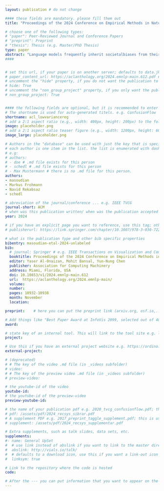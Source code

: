 ```yaml
---
layout: publication # do not change

#### these fields are mandatory. please fill them out
title: "Proceedings of the 2024 Conference on Empirical Methods in Natural Language Processing, pages 10932–10938 November 12-16, 2024 ©2024 Association for Computational LinguisticsUnlabeled Debiasing in Downstream Tasks via Class-wise Low Variance Regularization" # title of your publication 

# choose one of the following types:
# "paper": Peer-Reviewed Journal and Conference Papers
# "preprint": Preprint
# "thesis": Thesis (e.g. Master/PhD Thesis)
type: paper
abstract: "Language models frequently inherit societalbiases from their training data. Numerous tech-niques have been proposed to mitigate thesebiases during both the pre-training and fine-tuning stages. However, fine-tuning a pre-trained debiased language model on a down-stream task can reintroduce biases into themodel. Additionally, existing debiasing meth-ods for downstream tasks either (i) require la-bels of protected attributes (e.g., age, race, orpolitical views) that are often not available or(ii) rely on indicators of bias, which restrictstheir applicability to gender debiasing sincethey rely on gender-specific words. To addressthis, we introduce a novel debiasing regulariza-tion technique based on the class-wise varianceof embeddings. Crucially, our method doesnot require attribute labels and targets any at-tribute, thus addressing the shortcomings ofexisting debiasing methods. Our experimentson encoder language models and three datasetsdemonstrate that our method outperforms ex-isting strong debiasing baselines that rely ontarget attribute labels while maintaining perfor-mance on the target task."
####


# set this url, if your paper is on another server; defaults to data.jku-vds-lab.at
# paper_content_url: https://aclanthology.org/2024.emnlp-main.612.pdf # https://aclanthology.org/2024.emnlp-main.612.pdf
# uncomment the "hide" property, if you do not want the publication to be displayed on the website (usually you don't need this)
# hide: True
# uncomment the "non_group_project" property, if you only want the publication to be displayed on your personal page (i.e. publications where you contributed, but does not have anything to do with the Vis Group e.g. Master Thesis,...)
# non_group_project: True


#### the following fields are optional, but it is recommended to enter as much information as possible
# The shortname is used for auto-generated titels. e.g. ConfusionFlow
shortname: acl_lowvariancereg
# add a 2:1 aspect ratio (e.g., width: 400px, height: 200px) to the folder /assets/images/papers/ e.g. 2020_tvcg_confusionflow.png
image: placeholder.png
# add a 2:1 aspect ratio teaser figure (e.g., width: 1200px, height: 600px) to the folder /assets/images/papers/ e.g. 2020_tvcg_confusionflow_teaser.png
image_large: placeholder.png

# Authors in the "database" can be used with just the key that is specified in the corresponding .md file (usually it is the lastname in lower case e.g. doe). Authors that do not have an individual page here should be stated with their full name (e.g. John Doe)
# each author is one item in the list. the list is enumerated with dashes ("-")
# e.g:
# authors:
# - doe # .md file exists for this person
# - schedl # .md file exists for this person
# - Max Mustermann # there is no .md file for this person.
authors:
- masoudian
- Markus Frohmann
- Navid Rekabsaz
- schedl

# abreviation of the journal/conference ... e.g. IEEE TVCG
journal-short: ACM
# when was this publication written/ when was the publication accepted (e.g. 2020)
year: 2024

# if you have an explicit page you want to reference, use this tag; otherwise it will be generated from your doi
# publisherurl: https://link.springer.com/chapter/10.1007/978-3-030-72240-1_60 # add link to publisher page of your publication

# what is the publication type and other bib specific properties
bibentry: masoudian-etal-2024-unlabeled
bib:
  # journal: Springer # e.g. IEEE Transactions on Visualization and Computer Graphics (to appear)
  booktitle: Proceedings of the 2024 Conference on Empirical Methods in Natural Language Processing (ACM)
  editor: Yaser Al-Onaizan, Mohit Bansal, Yun-Nung Chen
  publisher: Association for Computing Machinery
  address: Miami, Florida, USA
  doi: 10.18653/v1/2024.emnlp-main.612
  url:  https://aclanthology.org/2024.emnlp-main/
  volume: 
  number: 
  pages: 10932-10938
  month: November
  location: 

preprint:	 # here you can put the preprint link (arxiv.org, osf.io,...) e.g. https://arxiv.org/abs/1910.00969

# Add things like "Best Paper Award at InfoVis 2099, selected out of 4000 submissions"
award:

# state key of an internal tool. This will link to the tool site e.g. lineup (usually not needed)
project: 

# Use this if you have an external project website e.g. https://ordino.caleydoapp.org/
external-project: 

# (deprecated)
# # The key of the video .md file (in _videos subfolder)
# video: 
# # The key of the preview video .md file (in _videos subfolder)
# preview-video:

# the youtube-id of the video
youtube-id:
# the youtube-id of the preview-video
preview-youtube-id: 

# the name of your publication pdf e.g. 2020_tvcg_confusionflow.pdf; this is usually uploaded to the caleydo aws server
# pdf: /assets/pdf/2024_recsys_sibrar.pdf
# A supplement PDF e.g. 2017_preprint_taggle_supplement.pdf; this is usually uploaded to the caleydo aws server
# supplement: /assets/pdf/2024_recsys_supplementar.pdf

# Extra supplements, such as talk slides, data sets, etc.
supplements:
#- name: General UpSet
#  # use link instead of abslink if you want to link to the master directory
#  abslink: http://vials.io/talk/
#  # defaults to a download icon, use this if you want a link-out icon
#  linksym: true

# Link to the repository where the code is hosted
code: 

# After the --- you can put information that you want to appear on the website using markdown formatting or HTML. A good example are acknowledgements, extra references, an erratum, etc.
---
```

